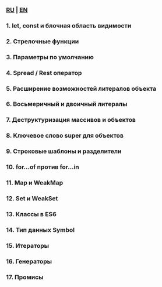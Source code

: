 

### [RU](./RU.md) | [EN](./EN.md) 

### 1. let, const и блочная область видимости
### 2. Стрелочные функции
### 3. Параметры по умолчанию
### 4. Spread / Rest оператор
### 5. Расширение возможностей литералов объекта
### 6. Восьмеричный и двоичный литералы
### 7. Деструктуризация массивов и объектов
### 8. Ключевое слово super для объектов
### 9. Строковые шаблоны и разделители
### 10. for...of против for...in
### 11. Map и WeakMap
### 12. Set и WeakSet
### 13. Классы в ES6
### 14. Тип данных Symbol
### 15. Итераторы
### 16. Генераторы
### 17. Промисы









